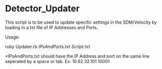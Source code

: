 # Detector_Updater

This script is to be used to update specific settings in the SDM/Velocity by loading in a txt file of IP Addresses and Ports.

Usage:

ruby Updater.rb *IPsAndPorts.txt* *Script.txt*

*IPsAndPorts.txt should have the IP Address and port on the same line seperated by a space or tab. Ex: 10.62.32.101 10001
